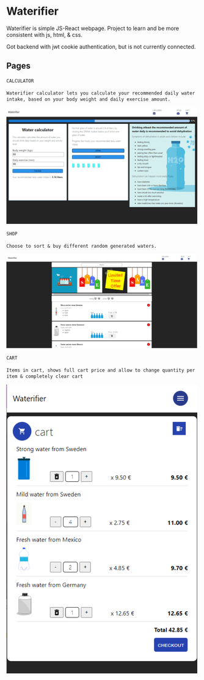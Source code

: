 # Waterifier

Waterifier is simple JS-React webpage. Project to learn and be more consistent with js, html, & css.

Got backend with jwt cookie authentication, but is not currently connected.

## Pages

    CALCULATOR

    Waterifier calculator lets you calculate your recommended daily water intake, based on your body weight and daily exercise amount.

<img src="public/readme3.png" alt="shop" width="500"/>

    SHOP

    Choose to sort & buy different random generated waters.

<img src="public/readme1.png" alt="shop" width="500"/>

    CART

    Items in cart, shows full cart price and allow to change quantity per item & completely clear cart

<img src="public/readme2.png" alt="shop" width="500"/>
